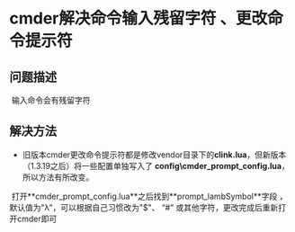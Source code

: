# cmder解决命令输入残留字符 、更改命令提示符

## 问题描述
<img :src="$withBase('/assets/img/issue/cmder/f9c33e12b98f4c9ca0719c988e8340a6.gif')">
输入命令会有残留字符

## 解决方法

- 旧版本cmder更改命令提示符都是修改vendor目录下的**clink.lua**，但新版本（1.3.19之后）将一些配置单独写入了 **config\cmder_prompt_config.lua**，所以方法有所改变。
<img :src="$withBase('/assets/img/issue/cmder/c2852a5f42cb43e69f4dbe75d47a60b0.png')">
  打开**cmder_prompt_config.lua**之后找到**prompt_lambSymbol**字段 ，默认值为"λ"，可以根据自己习惯改为"$"、 “#” 或其他字符，更改完成后重新打开cmder即可